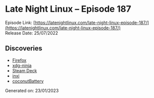 # Late Night Linux – Episode 187
Episode Link: [https://latenightlinux.com/late-night-linux-episode-187/](https://latenightlinux.com/late-night-linux-episode-187/)  
Release Date: 25/07/2022
## Discoveries
* [Firefox](https://firefox.com)
* [xdg-ninja](https://github.com/b3nj5m1n/xdg-ninja)
* [Steam Deck](https://store.steampowered.com/steamdeck)
* [inxi](https://github.com/smxi/inxi)
* [coconutBattery](https://www.coconut-flavour.com/coconutbattery/)

Generated on: 23/01/2023